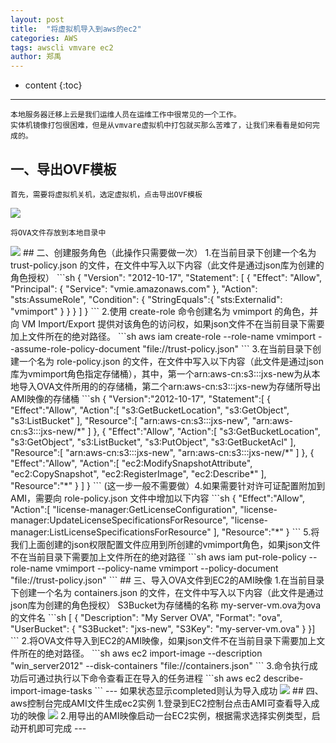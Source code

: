 ```yaml
---
layout: post
title:  "将虚拟机导入到aws的ec2"
categories: AWS 
tags: awscli vmvare ec2
author: 郑禹
---
```


* content
{:toc}
---

	本地服务器迁移上云是我们运维人员在运维工作中很常见的一个工作。
	实体机镜像打包很困难，但是从vmvare虚拟机中打包就买那么苦难了，让我们来看看是如何完成的。
## 一、导出OVF模板
	首先，需要将虚拟机关机，选定虚拟机，点击导出OVF模板
<img src="http://newbluesky.top/img/voa_1.png">





	将OVA文件存放到本地目录中
<img src="http://newbluesky.top/img/voa_2.png">
##	二、创建服务角色（此操作只需要做一次）
	1.在当前目录下创建一个名为 trust-policy.json 的文件，在文件中写入以下内容（此文件是通过json库为创建的角色授权）
```sh
{
   "Version": "2012-10-17",
   "Statement": [
      {
         "Effect": "Allow",
         "Principal": { "Service": "vmie.amazonaws.com" },
         "Action": "sts:AssumeRole",
         "Condition": {
            "StringEquals":{
               "sts:Externalid": "vmimport"
            }
         }
      }
   ]
}
```
	2.使用 create-role 命令创建名为 vmimport 的角色，并向 VM Import/Export 提供对该角色的访问权，如果json文件不在当前目录下需要加上文件所在的绝对路径。
```sh
aws iam create-role --role-name vmimport --assume-role-policy-document "file://trust-policy.json"
```
	3.在当前目录下创建一个名为 role-policy.json 的文件，在文件中写入以下内容（此文件是通过json库为vmimport角色指定存储桶），其中，第一个arn:aws-cn:s3:::jxs-new为从本地导入OVA文件所用的的存储桶，第二个arn:aws-cn:s3:::jxs-new为存储所导出AMI映像的存储桶
```sh
{
   "Version":"2012-10-17",
   "Statement":[
      {
         "Effect":"Allow",
         "Action":[
            "s3:GetBucketLocation",
            "s3:GetObject",
            "s3:ListBucket" 
         ],
         "Resource":[
            "arn:aws-cn:s3:::jxs-new",
            "arn:aws-cn:s3:::jxs-new/*"
         ]
      },
      {
         "Effect":"Allow",
         "Action":[
            "s3:GetBucketLocation",
            "s3:GetObject",
            "s3:ListBucket",
            "s3:PutObject",
            "s3:GetBucketAcl"
         ],
         "Resource":[
            "arn:aws-cn:s3:::jxs-new",
            "arn:aws-cn:s3:::jxs-new/*"
         ]
      },
      {
         "Effect":"Allow",
         "Action":[
            "ec2:ModifySnapshotAttribute",
            "ec2:CopySnapshot",
            "ec2:RegisterImage",
            "ec2:Describe*"
         ],
         "Resource":"*"
      }
   ]
}
```
	(这一步一般不需要做）4.如果需要针对许可证配置附加到 AMI，需要向 role-policy.json 文件中增加以下内容
```sh
{
  "Effect":"Allow",
  "Action":[
    "license-manager:GetLicenseConfiguration",
    "license-manager:UpdateLicenseSpecificationsForResource",
    "license-manager:ListLicenseSpecificationsForResource"
  ],
  "Resource":"*"
}
```
	5.将我们上面创建的json权限配置文件应用到所创建的vmimport角色，如果json文件不在当前目录下需要加上文件所在的绝对路径
```sh
aws iam put-role-policy --role-name vmimport --policy-name vmimport --policy-document "file://trust-policy.json"
```
##	三、导入OVA文件到EC2的AMI映像
	1.在当前目录下创建一个名为 containers.json 的文件，在文件中写入以下内容（此文件是通过json库为创建的角色授权）
	S3Bucket为存储桶的名称
	my-server-vm.ova为ova的文件名
```sh
[
  {
    "Description": "My Server OVA",
    "Format": "ova",
    "UserBucket": {
        "S3Bucket": "jxs-new",
        "S3Key": "my-server-vm.ova"
    }
}]
```
	2.将OVA文件导入到EC2的AMI映像，如果json文件不在当前目录下需要加上文件所在的绝对路径。
```sh
aws ec2 import-image --description "win_server2012" --disk-containers "file://containers.json"
```
	3.命令执行成功后可通过执行以下命令查看正在导入的任务进程
```sh
aws ec2 describe-import-image-tasks
```
---
如果状态显示completed则认为导入成功
<img src="http://newbluesky.top/img/task1.png">
##	四、aws控制台完成AMI文件生成ec2实例
	1.登录到EC2控制台点击AMI可查看导入成功的映像
<img src="http://newbluesky.top/img/task2.png">
	2.用导出的AMI映像启动一台EC2实例，根据需求选择实例类型，启动开机即可完成
	---